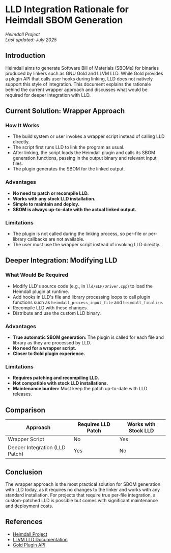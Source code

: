 # LLD Integration Rationale for Heimdall SBOM Generation

*Heimdall Project*  
*Last updated: July 2025*

## Introduction

Heimdall aims to generate Software Bill of Materials (SBOMs) for binaries produced by linkers such as GNU Gold and LLVM LLD. While Gold provides a plugin API that calls user hooks during linking, LLD does not natively support this style of integration. This document explains the rationale behind the current wrapper approach and discusses what would be required for deeper integration with LLD.

## Current Solution: Wrapper Approach

### How It Works

- The build system or user invokes a wrapper script instead of calling LLD directly.
- The script first runs LLD to link the program as usual.
- After linking, the script loads the Heimdall plugin and calls its SBOM generation functions, passing in the output binary and relevant input files.
- The plugin generates the SBOM for the linked output.

### Advantages

- **No need to patch or recompile LLD.**
- **Works with any stock LLD installation.**
- **Simple to maintain and deploy.**
- **SBOM is always up-to-date with the actual linked output.**

### Limitations

- The plugin is not called during the linking process, so per-file or per-library callbacks are not available.
- The user must use the wrapper script instead of invoking LLD directly.

## Deeper Integration: Modifying LLD

### What Would Be Required

- Modify LLD's source code (e.g., in `lld/ELF/Driver.cpp`) to load the Heimdall plugin at runtime.
- Add hooks in LLD's file and library processing loops to call plugin functions such as `heimdall_process_input_file` and `heimdall_finalize`.
- Recompile LLD with these changes.
- Distribute and use the custom LLD binary.

### Advantages

- **True automatic SBOM generation:** The plugin is called for each file and library as they are processed by LLD.
- **No need for a wrapper script.**
- **Closer to Gold plugin experience.**

### Limitations

- **Requires patching and recompiling LLD.**
- **Not compatible with stock LLD installations.**
- **Maintenance burden:** Must keep the patch up-to-date with LLD releases.

## Comparison

| Approach | Requires LLD Patch | Works with Stock LLD |
|----------|-------------------|---------------------|
| Wrapper Script | No | Yes |
| Deeper Integration (LLD Patch) | Yes | No |

## Conclusion

The wrapper approach is the most practical solution for SBOM generation with LLD today, as it requires no changes to the linker and works with any standard installation. For projects that require true per-file integration, a custom-patched LLD is possible but comes with significant maintenance and deployment costs.

## References

- [Heimdall Project](https://github.com/heimdall)
- [LLVM LLD Documentation](https://lld.llvm.org/)
- [Gold Plugin API](https://sourceware.org/binutils/docs-2.39/gold/Plugin.html) 